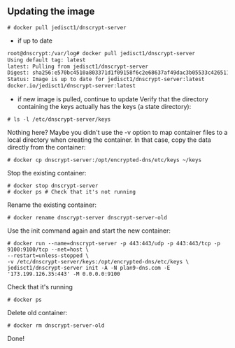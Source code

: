 ## Updating the image
```
# docker pull jedisct1/dnscrypt-server
```

- if up to date
```sh
root@dnscrypt:/var/log# docker pull jedisct1/dnscrypt-server
Using default tag: latest
latest: Pulling from jedisct1/dnscrypt-server
Digest: sha256:e570bc4510a803371d1f09158f6c2e68637af49dac3b05533c4265115e55438e
Status: Image is up to date for jedisct1/dnscrypt-server:latest
docker.io/jedisct1/dnscrypt-server:latest
```
- if new image is pulled, continue to update
Verify that the directory containing the keys actually has the keys (a state directory):
```
# ls -l /etc/dnscrypt-server/keys
```
Nothing here? Maybe you didn't use the -v option to map container files to a local directory when creating the container.
In that case, copy the data directly from the container:
```
# docker cp dnscrypt-server:/opt/encrypted-dns/etc/keys ~/keys
```
Stop the existing container:
```
# docker stop dnscrypt-server
# docker ps # Check that it's not running
```
Rename the existing container:
```
# docker rename dnscrypt-server dnscrypt-server-old
```
Use the init command again and start the new container:
```
# docker run --name=dnscrypt-server -p 443:443/udp -p 443:443/tcp -p 9100:9100/tcp --net=host \
--restart=unless-stopped \
-v /etc/dnscrypt-server/keys:/opt/encrypted-dns/etc/keys \
jedisct1/dnscrypt-server init -A -N plan9-dns.com -E '173.199.126.35:443' -M 0.0.0.0:9100
```
Check that it's running
```
# docker ps
```
Delete old container:
```
# docker rm dnscrypt-server-old
```
Done!
